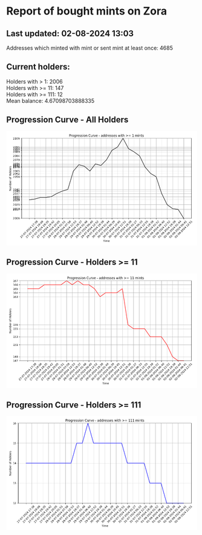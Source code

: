 # Report of bought mints on Zora
## Last updated: 02-08-2024 13:03
Addresses which minted with mint or sent mint at least once: 4685

## Current holders:
Holders with > 1: 2006  
Holders with >= 11: 147  
Holders with >= 111: 12  
Mean balance: 4.67098703888335  

## Progression Curve - All Holders
![addresses with >= 1 mint](progression_curve_all.png)
## Progression Curve - Holders >= 11
![addresses with >= 11 mints](progression_curve_gt_11.png)
## Progression Curve - Holders >= 111
![addresses with >= 111 mints](progression_curve_gt_111.png)
